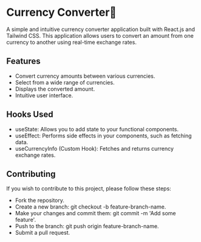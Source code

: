 # Currency Converter💱

A simple and intuitive currency converter application built with React.js and Tailwind CSS. This application allows users to convert an amount from one currency to another using real-time exchange rates.

## Features

- Convert currency amounts between various currencies.
- Select from a wide range of currencies.
- Displays the converted amount.
- Intuitive user interface.

## Hooks Used

- useState: Allows you to add state to your functional components.
- useEffect: Performs side effects in your components, such as fetching data.
- useCurrencyInfo (Custom Hook): Fetches and returns currency exchange rates.

## Contributing

If you wish to contribute to this project, please follow these steps:

- Fork the repository.
- Create a new branch: git checkout -b feature-branch-name.
- Make your changes and commit them: git commit -m 'Add some feature'.
- Push to the branch: git push origin feature-branch-name.
- Submit a pull request.